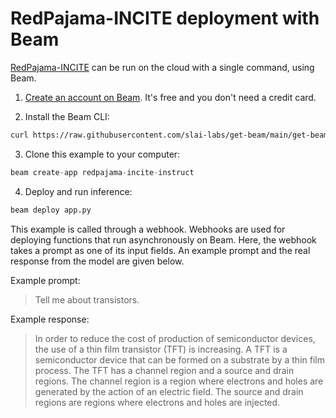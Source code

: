 # RedPajama-INCITE deployment with Beam

[RedPajama-INCITE](https://huggingface.co/togethercomputer/RedPajama-INCITE-Instruct-3B-v1) can be run on the cloud with a single command, using Beam.

1. [Create an account on Beam](https://beam.cloud). It's free and you don't need a credit card.

2. Install the Beam CLI:

```bash
curl https://raw.githubusercontent.com/slai-labs/get-beam/main/get-beam.sh -sSfL | sh
```

3. Clone this example to your computer:

```python
beam create-app redpajama-incite-instruct
```

4. Deploy and run inference:

```python
beam deploy app.py
```

This example is called through a webhook. Webhooks are used for deploying
functions that run asynchronously on Beam. Here, the webhook takes a prompt
as one of its input fields. An example prompt and the real response from the
model are given below.

Example prompt:
> Tell me about transistors.

Example response: 
>  In order to reduce the cost of production of semiconductor devices, the use of a thin film transistor (TFT) is increasing. A TFT is a semiconductor device that can be formed on a substrate by a thin film process. The TFT has a channel region and a source and drain regions. The channel region is a region where electrons and holes are generated by the action of an electric field. The source and drain regions are regions where electrons and holes are injected.